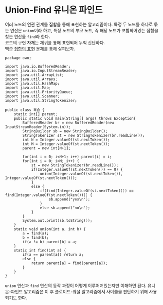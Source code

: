 # Union-Find 유니온 파인드
여러 노드의 연관 관계를 집합을 통해 표현하는 알고리즘이다. 특정 두 노드를 하나로 묶는 연산은 `union`이라 하고, 특정 노드의 부모 노드, 즉 해당 노드가 포함되어있는 집합을 찾는 연산을 `find`라 한다.</br>
코드의 구현 자체는 재귀를 통해 표현되어 무척 간단하다.</br>
백준 [집합의 표현](https://www.acmicpc.net/problem/1717) 문제를 통해 살펴보자.
```
package own;

import java.io.BufferedReader;
import java.io.InputStreamReader;
import java.util.ArrayList;
import java.util.Arrays;
import java.util.HashMap;
import java.util.Map;
import java.util.PriorityQueue;
import java.util.Scanner;
import java.util.StringTokenizer;

public class 복습 {
	static int[] parent;
	public static void main(String[] args) throws Exception{
		BufferedReader br = new BufferedReader(new InputStreamReader(System.in));
		StringBuilder sb = new StringBuilder();
		StringTokenizer st = new StringTokenizer(br.readLine());
		int N = Integer.valueOf(st.nextToken());
		int M = Integer.valueOf(st.nextToken());
		parent = new int[N+1];
		
		for(int i = 0; i<N+1; i++) parent[i] = i;
		for(int i = 0; i<M; i++) {
			st = new StringTokenizer(br.readLine());
			if(Integer.valueOf(st.nextToken()) == 0) {
				union(Integer.valueOf(st.nextToken()), Integer.valueOf(st.nextToken()));
			}
			else {
				if(find(Integer.valueOf(st.nextToken())) == find(Integer.valueOf(st.nextToken()))) {
					sb.append("yes\n");
				}
				else sb.append("no\n");
			}
		}
		System.out.print(sb.toString());
	}
	static void union(int a, int b) {
		a = find(a);
		b = find(b);
		if(a != b) parent[b] = a;
	}
	static int find(int a) {
		if(a == parent[a]) return a;
		else {
			return parent[a] = find(parent[a]);
		}
	}
}
```
`union` 연산과 `find` 연산의 동작 과정이 어떻게 이루어져있는지만 이해하면 된다. 유니온-파인드 알고리즘은 이 후 플로이드-워셜 알고리즘에서 사이클을 판단하기 위해 사용되기도 한다.